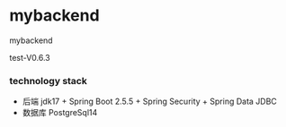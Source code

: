 # mybackend
mybackend

test-V0.6.3
### technology stack
* 后端 jdk17 + Spring Boot 2.5.5 + Spring Security + Spring Data JDBC
* 数据库 PostgreSql14

